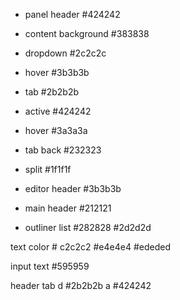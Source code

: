 
 * panel header #424242
  * content background #383838

 * dropdown #2c2c2c
  * hover #3b3b3b

 * tab #2b2b2b
  * active #424242
  * hover #3a3a3a

 * tab back #232323

 * split #1f1f1f

 * editor header #3b3b3b

 * main header #212121

 * outliner list
  #282828
  #2d2d2d

  text color # c2c2c2
  #e4e4e4
  #ededed

input text #595959

header tab
 d #2b2b2b
 a #424242